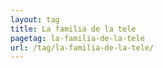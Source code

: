 ```yaml
---
layout: tag
title: La familia de la tele
pagetag: la-familia-de-la-tele
url: /tag/la-familia-de-la-tele/
---
```

